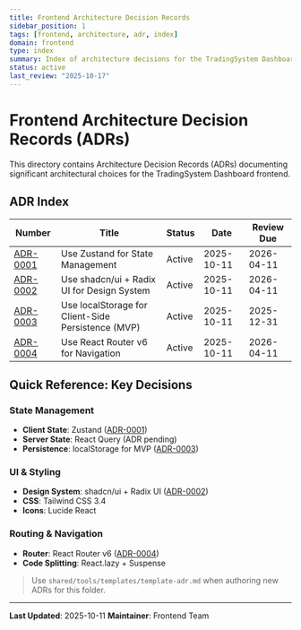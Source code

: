 ```yaml
---
title: Frontend Architecture Decision Records
sidebar_position: 1
tags: [frontend, architecture, adr, index]
domain: frontend
type: index
summary: Index of architecture decisions for the TradingSystem Dashboard frontend
status: active
last_review: "2025-10-17"
---
```


# Frontend Architecture Decision Records (ADRs)

This directory contains Architecture Decision Records (ADRs) documenting significant architectural choices for the TradingSystem Dashboard frontend.

## ADR Index

| Number | Title | Status | Date | Review Due |
|--------|-------|--------|------|------------|
| [ADR-0001](2025-10-11-adr-0001-use-zustand-for-state-management.md) | Use Zustand for State Management | Active | 2025-10-11 | 2026-04-11 |
| [ADR-0002](2025-10-11-adr-0002-use-shadcn-ui-for-design-system.md) | Use shadcn/ui + Radix UI for Design System | Active | 2025-10-11 | 2026-04-11 |
| [ADR-0003](2025-10-11-adr-0003-use-localstorage-for-mvp.md) | Use localStorage for Client-Side Persistence (MVP) | Active | 2025-10-11 | 2025-12-31 |
| [ADR-0004](2025-10-11-adr-0004-use-react-router-v6-for-navigation.md) | Use React Router v6 for Navigation | Active | 2025-10-11 | 2026-04-11 |

## Quick Reference: Key Decisions

### State Management
- **Client State**: Zustand ([ADR-0001](2025-10-11-adr-0001-use-zustand-for-state-management.md))
- **Server State**: React Query (ADR pending)
- **Persistence**: localStorage for MVP ([ADR-0003](2025-10-11-adr-0003-use-localstorage-for-mvp.md))

### UI & Styling
- **Design System**: shadcn/ui + Radix UI ([ADR-0002](2025-10-11-adr-0002-use-shadcn-ui-for-design-system.md))
- **CSS**: Tailwind CSS 3.4
- **Icons**: Lucide React

### Routing & Navigation
- **Router**: React Router v6 ([ADR-0004](2025-10-11-adr-0004-use-react-router-v6-for-navigation.md))
- **Code Splitting**: React.lazy + Suspense

> Use `shared/tools/templates/template-adr.md` when authoring new ADRs for this folder.

---

**Last Updated**: 2025-10-11
**Maintainer**: Frontend Team

